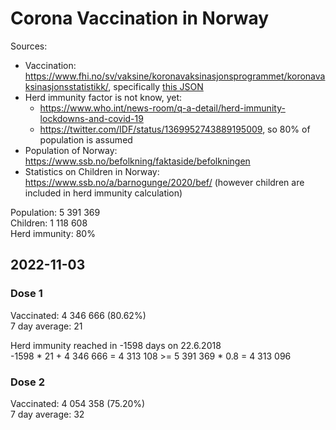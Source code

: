 # Corona Vaccination in Norway

Sources:

- Vaccination: <https://www.fhi.no/sv/vaksine/koronavaksinasjonsprogrammet/koronavaksinasjonsstatistikk/>, specifically [this JSON](https://www.fhi.no/api/chartdata/api/99119)
- Herd immunity factor is not know, yet:
  - <https://www.who.int/news-room/q-a-detail/herd-immunity-lockdowns-and-covid-19>
  - <https://twitter.com/IDF/status/1369952743889195009>, so 80% of population is assumed
- Population of Norway: <https://www.ssb.no/befolkning/faktaside/befolkningen>
- Statistics on Children in Norway: https://www.ssb.no/a/barnogunge/2020/bef/ (however children are included in herd immunity calculation)

Population: 5 391 369  
Children: 1 118 608  
Herd immunity: 80%  

## 2022-11-03

### Dose 1

Vaccinated: 4 346 666 (80.62%)  
7 day average: 21

Herd immunity reached in -1598 days on 22.6.2018  
-1598 * 21 + 4 346 666 = 4 313 108 >= 5 391 369 * 0.8 = 4 313 096

### Dose 2

Vaccinated: 4 054 358 (75.20%)  
7 day average: 32

